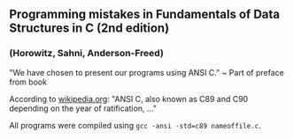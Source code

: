 ## Programming mistakes in Fundamentals of Data Structures in C (2nd edition)
### (Horowitz, Sahni, Anderson-Freed)

"We have chosen to present our programs using ANSI C." ~ Part of preface from book

According to [wikipedia.org](http://en.wikipedia.org/wiki/ANSI_C): "ANSI C, also known as C89 and C90 depending on the year of ratification, ..."

All programs were compiled using `gcc -ansi -std=c89 nameoffile.c`.
